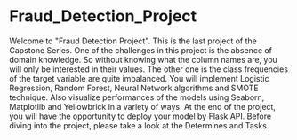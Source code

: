 # Fraud_Detection_Project
Welcome to "Fraud Detection Project". This is the last project of the Capstone Series.  One of the challenges in this project is the absence of domain knowledge. So without knowing what the column names are, you will only be interested in their values. The other one is the class frequencies of the target variable are quite imbalanced.  You will implement Logistic Regression, Random Forest, Neural Network algorithms and SMOTE technique. Also visualize performances of the models using Seaborn, Matplotlib and Yellowbrick in a variety of ways.  At the end of the project, you will have the opportunity to deploy your model by Flask API.  Before diving into the project, please take a look at the Determines and Tasks.
